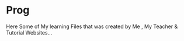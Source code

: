# Prog
Here Some of My learning Files that was created by Me , My Teacher &amp; Tutorial Websites...
